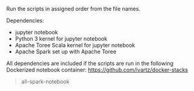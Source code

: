 Run the scripts in assigned order from the file names.

Dependencies:
* jupyter notebook
* Python 3 kernel for jupyter notebook
* Apache Toree Scala kernel for jupyter notebook
* Apache Spark set up with Apache Toree

All dependencies are included if the scripts are
run in the following Dockerized notebook container:
https://github.com/ivartz/docker-stacks
> all-spark-notebook
